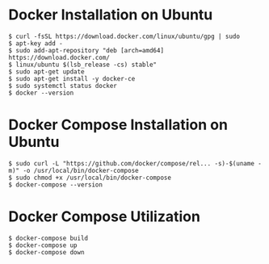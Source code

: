 # **Docker Installation on Ubuntu**
```console
$ curl -fsSL https://download.docker.com/linux/ubuntu/gpg | sudo 
$ apt-key add -
$ sudo add-apt-repository "deb [arch=amd64] https://download.docker.com/
$ linux/ubuntu $(lsb_release -cs) stable"
$ sudo apt-get update
$ sudo apt-get install -y docker-ce
$ sudo systemctl status docker
$ docker --version
```

# **Docker Compose Installation on Ubuntu**
```console
$ sudo curl -L "https://github.com/docker/compose/rel... -s)-$(uname -m)" -o /usr/local/bin/docker-compose
$ sudo chmod +x /usr/local/bin/docker-compose
$ docker-compose --version
```

# **Docker Compose Utilization**
```console
$ docker-compose build
$ docker-compose up
$ docker-compose down
```



